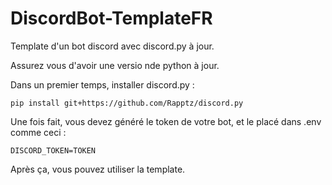 # DiscordBot-TemplateFR
Template d'un bot discord avec discord.py à jour.

Assurez vous d'avoir une versio nde python à jour.

Dans un premier temps, installer discord.py :

```pip install git+https://github.com/Rapptz/discord.py```

Une fois fait, vous devez généré le token de votre bot, et le placé dans .env comme ceci :

```DISCORD_TOKEN=TOKEN```

Après ça, vous pouvez utiliser la template.
